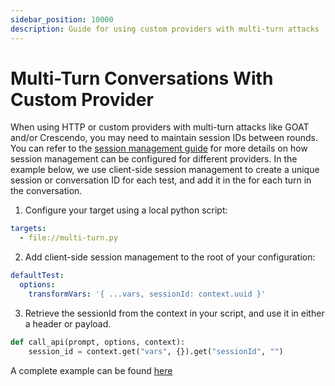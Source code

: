 ```yaml
---
sidebar_position: 10000
description: Guide for using custom providers with multi-turn attacks
---
```


# Multi-Turn Conversations With Custom Provider

When using HTTP or custom providers with multi-turn attacks like GOAT and/or Crescendo, you may need to maintain session IDs between rounds.  You can refer to the [session management guide](/docs/providers/http/#session-management) for more details on how session management can be configured for different providers.  In the example below, we use client-side session management to create a unique session or conversation ID for each test, and add it in the for each turn in the conversation.  

1.  Configure your target using a local python script:

```yaml
targets:
  - file://multi-turn.py
```

2.  Add client-side session management to the root of your configuration:

```yaml
defaultTest:
  options:
    transformVars: '{ ...vars, sessionId: context.uuid }'
```

3.  Retrieve the sessionId from the context in your script, and use it in either a header or payload.

```python
def call_api(prompt, options, context):
    session_id = context.get("vars", {}).get("sessionId", "")
```

A complete example can be found [here](https://github.com/promptfoo/promptfoo/tree/main/examples/custom-pr)